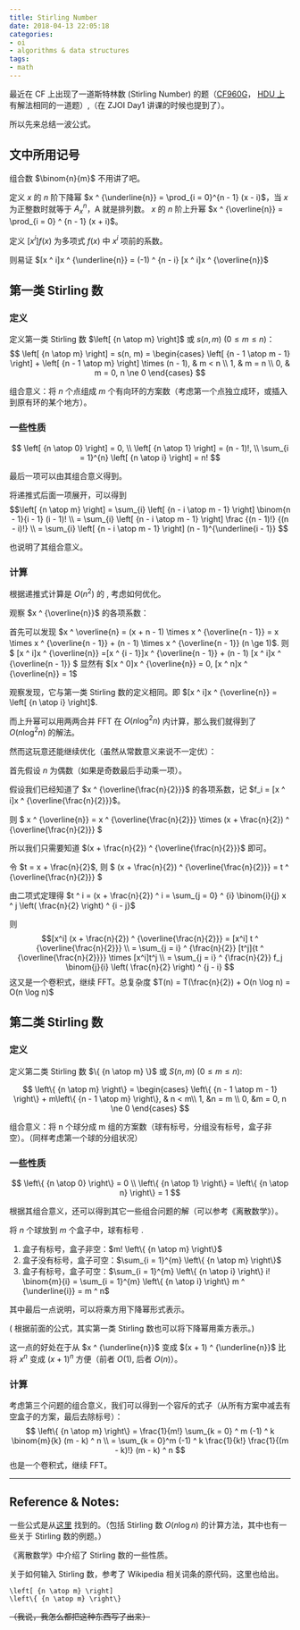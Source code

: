 ```yaml
---
title: Stirling Number
date: 2018-04-13 22:05:18
categories:
- oi
- algorithms & data structures
tags:
- math
---
```


最近在 CF 上出现了一道斯特林数 (Stirling Number) 的题（[CF960G](http://codeforces.com/contest/960/problem/G)， [HDU 上](http://acm.hdu.edu.cn/showproblem.php?pid=4372) 有解法相同的一道题）,（在 ZJOI Day1 讲课的时候也提到了）。

所以先来总结一波公式。

<!--- more --->

## 文中所用记号

组合数 $\binom{n}{m}$ 不用讲了吧。

定义 $x$ 的 $n$ 阶下降幂 $x ^ {\underline{n}} = \prod_{i = 0}^{n - 1} (x - i)$，当 $x$ 为正整数时就等于 $A_{x} ^ {n}$，A 就是排列数。
$x$ 的 $n$ 阶上升幂 $x ^ {\overline{n}} = \prod_{i = 0} ^ {n - 1} (x + i)$。

定义 $[x ^ i]f(x)$ 为多项式 $f(x)$ 中 $x ^ i$ 项前的系数。

则易证 $[x ^ i]x ^ {\underline{n}} = (-1) ^ {n - i} [x ^ i]x ^ {\overline{n}}$

## 第一类 Stirling 数

### 定义
定义第一类 Stirling 数 $\left[ {n \atop m} \right]$ 或 $s(n, m)$ ($0 \le m \le n$)：
$$
\left[ {n \atop m} \right] = s(n, m) = \begin{cases}
\left[ {n - 1 \atop m - 1} \right] + \left[ {n - 1 \atop m} \right] \times (n - 1), & m < n \\
1, & m = n \\
0, & m = 0, n \ne 0
\end{cases} $$

组合意义：将 $n$ 个点组成 $m$ 个有向环的方案数（考虑第一个点独立成环，或插入到原有环的某个地方）。

### 一些性质
$$
\left[ {n \atop 0} \right] = 0, \\
\left[ {n \atop 1} \right] = (n - 1)!, \\
\sum_{i = 1}^{n} \left[ {n \atop i} \right] = n!
$$

最后一项可以由其组合意义得到。

将递推式后面一项展开，可以得到
$$\left[  {n \atop m} \right] 
= \sum_{i} \left[ {n - i \atop m - 1} \right] \binom{n - 1}{i - 1} (i - 1)! \\
= \sum_{i} \left[ {n - i \atop m - 1} \right] \frac {(n - 1)!} {(n - i)!} \\
= \sum_{i} \left[ {n - i \atop m - 1} \right] (n - 1)^{\underline{i - 1}}
$$

也说明了其组合意义。

### 计算

根据递推式计算是 $O(n ^ 2)$ 的 , 考虑如何优化。

观察 $x ^ {\overline{n}}$ 的各项系数：

首先可以发现 $x ^ \overline{n} = (x + n - 1) \times x ^ {\overline{n - 1}} = x \times x ^ {\overline{n - 1}} + (n - 1) \times x ^ {\overline{n - 1}} (n \ge 1)$.
则 $
[x ^ i]x ^ {\overline{n}}
=[x ^ {i - 1}]x ^ {\overline{n - 1}} + (n - 1) [x ^ i]x ^ {\overline{n - 1}}
$
显然有 $[x ^ 0]x ^ {\overline{n}} = 0, [x ^ n]x ^ {\overline{n}} = 1$

观察发现，它与第一类 Stirling 数的定义相同。即 $[x ^ i]x ^ {\overline{n}} = \left[ {n \atop i} \right]$.

而上升幂可以用两两合并 FFT 在 $O(n \log ^ 2 n)$ 内计算，那么我们就得到了 $O(n \log ^ 2 n)$ 的解法。

然而这玩意还能继续优化（虽然从常数意义来说不一定优）：

首先假设 $n$ 为偶数（如果是奇数最后手动乘一项）。

假设我们已经知道了 $x ^ {\overline{\frac{n}{2}}}$ 的各项系数，记 $f_i = [x ^ i]x ^ {\overline{\frac{n}{2}}}$。

则 $
x ^ {\overline{n}} = x ^ {\overline{\frac{n}{2}}} \times (x + \frac{n}{2}) ^ {\overline{\frac{n}{2}}}
$

所以我们只需要知道 $(x + \frac{n}{2}) ^ {\overline{\frac{n}{2}}}$ 即可。

令 $t = x + \frac{n}{2}$, 则 $
(x + \frac{n}{2}) ^ {\overline{\frac{n}{2}}} = t ^ {\overline{\frac{n}{2}}}
$

由二项式定理得 $t ^ i = (x + \frac{n}{2}) ^ i = 
\sum_{j = 0} ^ {i} \binom{i}{j} x ^ j \left( \frac{n}{2} \right) ^ {i - j}$

则
$$[x^i] (x + \frac{n}{2}) ^ {\overline{\frac{n}{2}}}
= [x^i] t ^ {\overline{\frac{n}{2}}} \\
= \sum_{j = i} ^ {\frac{n}{2}} [t^j]{t ^ {\overline{\frac{n}{2}}}} \times [x^i]t^j \\
= \sum_{j = i} ^ {\frac{n}{2}} f_j \binom{j}{i} \left( \frac{n}{2} \right) ^ {j - i}
$$
这又是一个卷积式，继续 FFT。总复杂度 $T(n) = T(\frac{n}{2}) + O(n \log n) = O(n \log n)$

## 第二类 Stirling 数

### 定义

定义第二类 Stirling 数 $\{ {n \atop m} \}$ 或 $S(n, m)$ ($0 \le m \le n$): 

$$
\left\{ {n \atop m} \right\} = \begin{cases}
\left\{ {n - 1 \atop m - 1} \right\} + m\left\{ {n - 1 \atop m} \right\}, & n < m\\
1, &n = m \\
0, &m = 0, n \ne 0
\end{cases}
$$

组合意义：将 n 个球分成 m 组的方案数（球有标号，分组没有标号，盒子非空）。（同样考虑第一个球的分组状况）

### 一些性质
$$
\left\{ {n \atop 0} \right\} = 0 \\
\left\{ {n \atop 1} \right\} = \left\{ {n \atop n} \right\} = 1
$$

根据其组合意义，还可以得到其它一些组合问题的解（可以参考《离散数学》）。

将 $n$ 个球放到 $m$ 个盒子中，球有标号 .
1. 盒子有标号，盒子非空：$m! \left\{ {n \atop m} \right\}$
2. 盒子没有标号，盒子可空：$\sum_{i = 1}^{m} \left\{ {n \atop m} \right\}$
3. 盒子有标号，盒子可空：$\sum_{i = 1}^{m} \left\{ {n \atop i} \right\} i! \binom{m}{i} = \sum_{i = 1}^{m} \left\{ {n \atop i} \right\} m ^ {\underline{i}} = m ^ n$
 
其中最后一点说明，可以将乘方用下降幂形式表示。

( 根据前面的公式，其实第一类 Stirling 数也可以将下降幂用乘方表示。)

这一点的好处在于从 $x ^ {\underline{n}}$ 变成 $(x + 1) ^ {\underline{n}}$ 比将 $x ^ n$ 变成 $(x + 1) ^ n$ 方便（前者 $O(1)$, 后者 $O(n)$）。

### 计算

考虑第三个问题的组合意义，我们可以得到一个容斥的式子（从所有方案中减去有空盒子的方案，最后去除标号）：
$$
\left\{ {n \atop m} \right\} = \frac{1}{m!} \sum_{k = 0} ^ m (-1) ^ k \binom{m}{k} (m - k) ^ n \\
= \sum_{k = 0}^m (-1) ^ k \frac{1}{k!} \frac{1}{(m - k)!} (m - k) ^ n
$$
也是一个卷积式，继续 FFT。

---

## Reference & Notes:

一些公式是从[这里](https://blog.csdn.net/liutian429073576/article/details/53727939) 找到的。（包括 Stirling 数 $O(n \log n)$ 的计算方法，其中也有一些关于 Stirling 数的例题。）

《离散数学》中介绍了 Stirling 数的一些性质。

关于如何输入 Stirling 数，参考了 Wikipedia 相关词条的原代码，这里也给出。

```
\left[ {n \atop m} \right] 
\left\{ {n \atop m} \right\}
```

~~（我说，我怎么都把这种东西写了出来）~~

<!---
题外话：
其实关于第二类 Stirling 数，在许多算法入门书的递归 / 递推章节都提到了（放在 Fibnacci 和 Catalan 后面）。
一些初赛题的复习资料（似乎）也有。

不知道有没有人和我一样，说有第二类 Stirling 数，那第一类 Stirling 数呢？（笑）
--->
